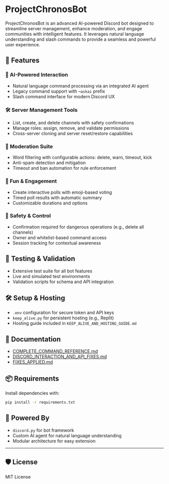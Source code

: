 # ProjectChronosBot

ProjectChronosBot is an advanced AI-powered Discord bot designed to streamline server management, enhance moderation, and engage communities with intelligent features. It leverages natural language understanding and slash commands to provide a seamless and powerful user experience.

## 🚀 Features

### 🤖 AI-Powered Interaction

- Natural language command processing via an integrated AI agent
- Legacy command support with `¬askai` prefix
- Slash command interface for modern Discord UX

### 🛠️ Server Management Tools

- List, create, and delete channels with safety confirmations
- Manage roles: assign, remove, and validate permissions
- Cross-server cloning and server reset/restore capabilities

### 🧹 Moderation Suite

- Word filtering with configurable actions: delete, warn, timeout, kick
- Anti-spam detection and mitigation
- Timeout and ban automation for rule enforcement

### 🎉 Fun & Engagement

- Create interactive polls with emoji-based voting
- Timed poll results with automatic summary
- Customizable durations and options

### 🔐 Safety & Control

- Confirmation required for dangerous operations (e.g., delete all channels)
- Owner and whitelist-based command access
- Session tracking for contextual awareness

## 🧪 Testing & Validation

- Extensive test suite for all bot features
- Live and simulated test environments
- Validation scripts for schema and API integration

## 🛠️ Setup & Hosting

- `.env` configuration for secure token and API keys
- `keep_alive.py` for persistent hosting (e.g., Replit)
- Hosting guide included in `KEEP_ALIVE_AND_HOSTING_GUIDE.md`

## 📄 Documentation

- [COMPLETE_COMMAND_REFERENCE.md](./COMPLETE_COMMAND_REFERENCE.md)
- [DISCORD_INTERACTION_AND_API_FIXES.md](./DISCORD_INTERACTION_AND_API_FIXES.md)
- [FIXES_APPLIED.md](./FIXES_APPLIED.md)

## 📦 Requirements

Install dependencies with:

```bash
pip install -r requirements.txt
```

## 🧠 Powered By

- `discord.py` for bot framework
- Custom AI agent for natural language understanding
- Modular architecture for easy extension

---

## 🛡️ License

MIT License
